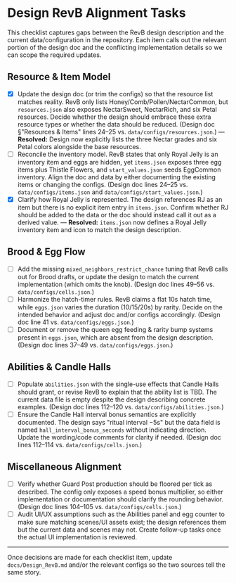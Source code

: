 # Design RevB Alignment Tasks

This checklist captures gaps between the RevB design description and the current data/configuration in the repository. Each item calls out the relevant portion of the design doc and the conflicting implementation details so we can scope the required updates.

## Resource & Item Model

- [x] Update the design doc (or trim the configs) so that the resource list matches reality. RevB only lists Honey/Comb/Pollen/NectarCommon, but `resources.json` also exposes NectarSweet, NectarRich, and six Petal resources. Decide whether the design should embrace these extra resource types or whether the data should be reduced. (Design doc §"Resources & Items" lines 24–25 vs. `data/configs/resources.json`.) — **Resolved:** Design now explicitly lists the three Nectar grades and six Petal colors alongside the base resources.
- [ ] Reconcile the inventory model. RevB states that only Royal Jelly is an inventory item and eggs are hidden, yet `items.json` exposes three egg items plus Thistle Flowers, and `start_values.json` seeds EggCommon inventory. Align the doc and data by either documenting the existing items or changing the configs. (Design doc lines 24–25 vs. `data/configs/items.json` and `data/configs/start_values.json`.)
- [x] Clarify how Royal Jelly is represented. The design references RJ as an item but there is no explicit item entry in `items.json`. Confirm whether RJ should be added to the data or the doc should instead call it out as a derived value. — **Resolved:** `items.json` now defines a Royal Jelly inventory item and icon to match the design description.

## Brood & Egg Flow

- [ ] Add the missing `mixed_neighbors_restrict_chance` tuning that RevB calls out for Brood drafts, or update the design to match the current implementation (which omits the knob). (Design doc lines 49–56 vs. `data/configs/cells.json`.)
- [ ] Harmonize the hatch-timer rules. RevB claims a flat 10s hatch time, while `eggs.json` varies the duration (10/15/20s) by rarity. Decide on the intended behavior and adjust doc and/or configs accordingly. (Design doc line 41 vs. `data/configs/eggs.json`.)
- [ ] Document or remove the queen egg feeding & rarity bump systems present in `eggs.json`, which are absent from the design description. (Design doc lines 37–49 vs. `data/configs/eggs.json`.)

## Abilities & Candle Halls

- [ ] Populate `abilities.json` with the single-use effects that Candle Halls should grant, or revise RevB to explain that the ability list is TBD. The current data file is empty despite the design describing concrete examples. (Design doc lines 112–120 vs. `data/configs/abilities.json`.)
- [ ] Ensure the Candle Hall interval bonus semantics are explicitly documented. The design says "ritual interval −5s" but the data field is named `hall_interval_bonus_seconds` without indicating direction. Update the wording/code comments for clarity if needed. (Design doc lines 112–114 vs. `data/configs/cells.json`.)

## Miscellaneous Alignment

- [ ] Verify whether Guard Post production should be floored per tick as described. The config only exposes a speed bonus multiplier, so either implementation or documentation should clarify the rounding behavior. (Design doc lines 104–105 vs. `data/configs/cells.json`.)
- [ ] Audit UI/UX assumptions such as the Abilities panel and egg counter to make sure matching scenes/UI assets exist; the design references them but the current data and scenes may not. Create follow-up tasks once the actual UI implementation is reviewed.

---

Once decisions are made for each checklist item, update `docs/Design_RevB.md` and/or the relevant configs so the two sources tell the same story.
